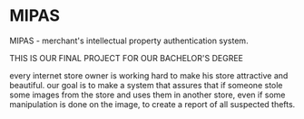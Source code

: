 # MIPAS
MIPAS - merchant's intellectual property authentication system.

THIS IS OUR FINAL PROJECT FOR OUR BACHELOR'S DEGREE

every internet store owner is working hard to make his store attractive and beautiful.
our goal is to make a system that assures that if someone stole some images from the store and uses them in another store,
even if some manipulation is done on the image, to create a report of all suspected thefts.

